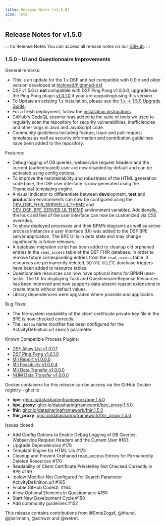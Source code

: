 ```yaml
---
title: Release Notes (v1.5.0)
icon: note
---
```


## Release Notes for v1.5.0

::: tip Release Notes
You can access all release notes on our [GitHub](https://github.com/datasharingframework/dsf/releases).
:::

### 1.5.0 - UI and Questionnaire Improvements
General remarks:
- This is an update for the 1.x DSF and not compatible with 0.9.x and older version developed at [highmed/highmed-dsf](https://github.com/highmed/highmed-dsf).
- DSF v1.5.0 is **not** compatible with DSF Ping Pong v1.0.0.0, upgrade/use the Ping Pong plugin [v1.0.1.0](https://github.com/datasharingframework/dsf-process-ping-pong/releases/tag/v1.0.1.0) if your are upgrading/using this version.
- To Update an existing 1.x installation, please see the [1.x -> 1.5.0 Upgrade Guide](https://dsf.dev/v1.5.0/maintain/upgrade-from-1.html).
- For a fresh deployment, follow the [installation instructions](https://dsf.dev/v1.5.0/maintain/install.html).
- GitHub's [CodeQL](https://codeql.github.com) scanner was added to the suite of tools we used to regularly scan the repository for security vulnerabilities, inefficiencies and other bugs in Java and JavaScript code.
- Community guidelines including feature, issue and pull-request templates as well as security information and contribution guidelines have been added to the repository.

Features:
- Debug logging of DB queries, webservice request headers and the current (authenticated) user are now disabled by default and can be activated using config options.
- To improve the maintainability and robustness of the HTML generation code base, the DSF user interface is now generated using the [Thymeleaf](https://www.thymeleaf.org) templating engine.
- A visual indicator to differentiate between **dev**elopment, **test** and **prod**uction environments can now be configured using the [DEV_DSF_FHIR_SERVER_UI_THEME](https://dsf.dev/stable/maintain/fhir/configuration.html#dev-dsf-fhir-server-ui-theme) and [DEV_DSF_BPE_SERVER_UI_THEME](https://dsf.dev/stable/maintain/fhir/configuration.html#dev-dsf-bpe-server-ui-theme) environment variables. Additionally, the look and feel of the user interface can now be customized via CSS overrides.
- To show deployed processes and their BPMN diagrams as well as active process instances a user interface (UI) was added to the DSF BPE server application. The BPE UI is in _beta_ state and may change significantly in future releases.
- A database migration script has been added to cleanup old orphaned entries in the `read_access` table of the DSF FHIR database. In order to remove future corresponding entries from the `read_access` table ,if resources are permanently deleted, `BEFORE DELETE` database triggers have been added to resource tables.
- Questionnaire resources can now have optional items for BPMN user-tasks. The UI for displaying Task and QuestionnaireReponse Resources has been improved and now supports data-absent-reason extensions to create inputs without default values.
- Library dependencies were upgraded where possible and applicable.

Bug Fixes:
- The file-system readability of the client certificate private-key file in the BPE is now checked correctly.
- The `:below` name modifier has been configured for the ActivityDefinition.url search parameter.

Known Compatible Process Plugins:
- [DSF Allow List v1.0.0.1](https://github.com/datasharingframework/dsf-process-allow-list/releases/tag/v1.0.0.1)
- [DSF Ping Pong v1.0.1.0](https://github.com/datasharingframework/dsf-process-ping-pong/releases/tag/v1.0.1.0)
- [MII Report v1.0.0.0](https://github.com/medizininformatik-initiative/mii-process-report/releases/tag/v1.0.0.0)
- [MII Feasibility v1.0.0.4](https://github.com/medizininformatik-initiative/mii-process-feasibility/releases/tag/v1.0.0.4)
- [MII Data Transfer v1.0.0.0](https://github.com/medizininformatik-initiative/mii-process-data-transfer/releases/tag/v1.0.0.0)
- [NUM Data Transfer v1.0.0.0](https://github.com/num-codex/codex-processes-ap1/releases/tag/v1.0.0.0)

Docker containers for this release can be access via the GitHub Docker registry - ghcr.io:
* **bpe**: [ghcr.io/datasharingframework/bpe:1.5.0](https://github.com/orgs/datasharingframework/packages/container/bpe/181872709?tag=1.5.0)
* **bpe_proxy**: [ghcr.io/datasharingframework/bpe_proxy:1.5.0](https://github.com/orgs/datasharingframework/packages/container/bpe_proxy/181867281?tag=1.5.0)
* **fhir**: [ghcr.io/datasharingframework/fhir:1.5.0](https://github.com/orgs/datasharingframework/packages/container/fhir/181870747?tag=1.5.0)
* **fhir_proxy**: [ghcr.io/datasharingframework/fhir_proxy:1.5.0](https://github.com/orgs/datasharingframework/packages/container/fhir_proxy/181866902?tag=1.5.0)

Issues closed:
- Add Config Options to Enable Debug Logging of DB Queries, Webservice Request Headers and the Current User  #183
- Upgrade Dependencies #178
- Template Engine for HTML UIs #175
- Cleanup and Prevent Orphaned read_access Entries for Permanently Deleted Resources #170
- Readability of Client Certificate PrivateKey Not Checked Correctly in BPE #169
- :below Modifier Not Configured for Search Parameter ActivityDefinition.url #165
- Enable GitHub CodeQL #164
- Allow Optional Elements in Questionnaire #160
- Start New Development Cycle #158
- Add community guidelines #152

This release contains contributions from @EmteZogaf, @hhund, @jbellmann, @schwzr and @wetret.

